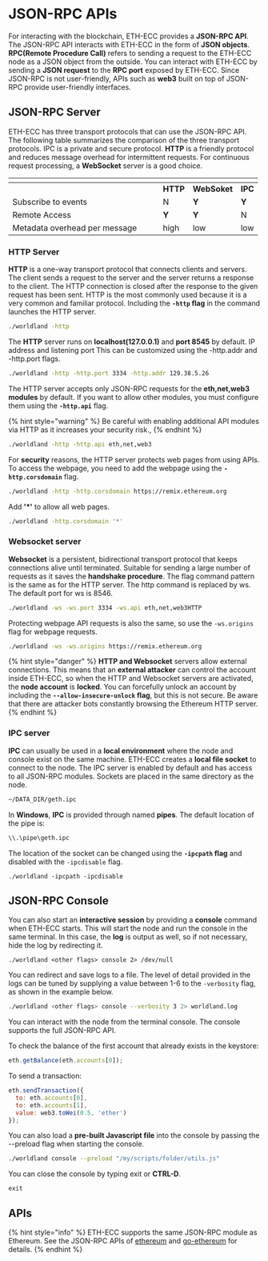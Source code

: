 # JSON-RPC APIs

For interacting with the blockchain, ETH-ECC provides a **JSON-RPC API**. The JSON-RPC API interacts with ETH-ECC in the form of **JSON objects**. **RPC(Remote Procedure Call)** refers to sending a request to the ETH-ECC node as a JSON object from the outside. You can interact with ETH-ECC by sending a **JSON request** to the **RPC port** exposed by ETH-ECC. Since JSON-RPC is not user-friendly, APIs such as **web3** built on top of JSON-RPC provide user-friendly interfaces.



## JSON-RPC Server

ETH-ECC has three transport protocols that can use the JSON-RPC API. The following table summarizes the comparison of the three transport protocols. IPC is a private and secure protocol. **HTTP** is a friendly protocol and reduces message overhead for intermittent requests. For continuous request processing, a **WebSocket** server is a good choice.

<table data-header-hidden><thead><tr><th width="285"></th><th></th><th></th><th></th></tr></thead><tbody><tr><td></td><td><strong>HTTP</strong></td><td><strong>WebSoket</strong></td><td><strong>IPC</strong></td></tr><tr><td>Subscribe to events</td><td>N</td><td><strong>Y</strong></td><td><strong>Y</strong></td></tr><tr><td>Remote Access</td><td><strong>Y</strong></td><td><strong>Y</strong></td><td>N</td></tr><tr><td>Metadata overhead per message</td><td>high</td><td>low</td><td>low</td></tr></tbody></table>



### HTTP Server <a href="#http-server" id="http-server"></a>

**HTTP** is a one-way transport protocol that connects clients and servers. The client sends a request to the server and the server returns a response to the client. The HTTP connection is closed after the response to the given request has been sent. HTTP is the most commonly used because it is a very common and familiar protocol. Including the **`-http` flag** in the command launches the HTTP server.

```sh
./worldland -http
```



The **HTTP** server runs on **localhost(127.0.0.1)** and **port 8545** by default. IP address and listening port This can be customized using the -http.addr and -http.port flags.

```sh
./worldland -http -http.port 3334 -http.addr 129.38.5.26
```



The HTTP server accepts only JSON-RPC requests for the **eth,net,web3 modules** by default. If you want to allow other modules, you must configure them using the **`-http.api`** flag.

{% hint style="warning" %}
Be careful with enabling additional API modules via HTTP as it increases your security risk.,
{% endhint %}

```sh
./worldland -http -http.api eth,net,web3
```



For **security** reasons, the HTTP server protects web pages from using APIs. To access the webpage, you need to add the webpage using the **`-http.corsdomain`** flag.

```sh
./worldland -http -http.corsdomain https://remix.ethereum.org
```

Add **'\*'** to allow all web pages.

```sh
./worldland -http.corsdomain '*'
```



### Websocket server

**Websocket** is a persistent, bidirectional transport protocol that keeps connections alive until terminated. Suitable for sending a large number of requests as it saves the **handshake procedure**. The flag command pattern is the same as for the HTTP server. The http command is replaced by ws. The default port for ws is 8546.

```sh
./worldland -ws -ws.port 3334 -ws.api eth,net,web3HTTP
```

Protecting webpage API requests is also the same, so use the `-ws.origins` flag for webpage requests.

```sh
./worldland -ws -ws.origins https://remix.ethereum.org
```



{% hint style="danger" %}
**HTTP and Websocket** servers allow external connections. This means that an **external attacker** can control the account inside ETH-ECC, so when the HTTP and Websocket servers are activated, the **node account** is **locked**. You can forcefully unlock an account by including the **`--allow-insecure-unlock` flag**, but this is not secure. Be aware that there are attacker bots constantly browsing the Ethereum HTTP server.
{% endhint %}



### IPC server

**IPC** can usually be used in a **local environment** where the node and console exist on the same machine. ETH-ECC creates a **local file socket** to connect to the node. The IPC server is enabled by default and has access to all JSON-RPC modules. Sockets are placed in the same directory as the node.

```sh
~/DATA_DIR/geth.ipc
```

In **Windows**, **IPC** is provided through named **pipes**. The default location of the pipe is:

```sh
\\.\pipe\geth.ipc
```

The location of the socket can be changed using the **`-ipcpath` flag** and disabled with the `-ipcdisable` flag.

```
./worldland -ipcpath -ipcdisable
```



## JSON-RPC Console



You can also start an **interactive session** by providing a **console** command when ETH-ECC starts. This will start the node and run the console in the same terminal. In this case, the **log** is output as well, so if not necessary, hide the log by redirecting it.

```
./worldland <other flags> console 2> /dev/null
```

You can redirect and save logs to a file. The level of detail provided in the logs can be tuned by supplying a value between 1-6 to the `-verbosity` flag, as shown in the example below.

```sh
./worldland <other flags> console --verbosity 3 2> worldland.log
```



You can interact with the node from the terminal console. The console supports the full JSON-RPC API.&#x20;

To check the balance of the first account that already exists in the keystore:

```javascript
eth.getBalance(eth.accounts[0]);
```

To send a transaction:

```javascript
eth.sendTransaction({
  to: eth.accounts[0],
  to: eth.accounts[1],
  value: web3.toWei(0.5, 'ether')
});
```

You can also load a **pre-built Javascript file** into the console by passing the --preload flag when starting the console.

```sh
./worldland console --preload "/my/scripts/folder/utils.js"
```

You can close the console by typing exit or **CTRL-D**.

```
exit
```

### &#x20;<a href="#non-interactive-use" id="non-interactive-use"></a>

## APIs

{% hint style="info" %}
ETH-ECC supports the same JSON-RPC module as Ethereum. See the JSON-RPC APIs of [ethereum](https://ethereum.org/en/developers/docs/apis/json-rpc/#json-rpc-methods) and [go-ethereum](https://geth.ethereum.org/docs/interacting-with-geth/rpc/ns-admin) for details.
{% endhint %}

### &#x20;<a href="#non-interactive-use" id="non-interactive-use"></a>

